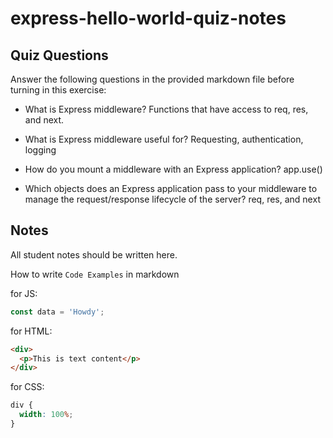 # express-hello-world-quiz-notes

## Quiz Questions

Answer the following questions in the provided markdown file before turning in this exercise:

- What is Express middleware?
  Functions that have access to req, res, and next.

- What is Express middleware useful for?
  Requesting, authentication, logging

- How do you mount a middleware with an Express application?
  app.use()

- Which objects does an Express application pass to your middleware to manage the request/response lifecycle of the server?
  req, res, and next

## Notes

All student notes should be written here.

How to write `Code Examples` in markdown

for JS:

```javascript
const data = 'Howdy';
```

for HTML:

```html
<div>
  <p>This is text content</p>
</div>
```

for CSS:

```css
div {
  width: 100%;
}
```
